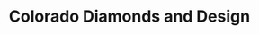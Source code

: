 ---
title: "Colorado Diamonds and Design"
url: /aurora/colorado-diamonds-and-design/
shop: jewelry
---